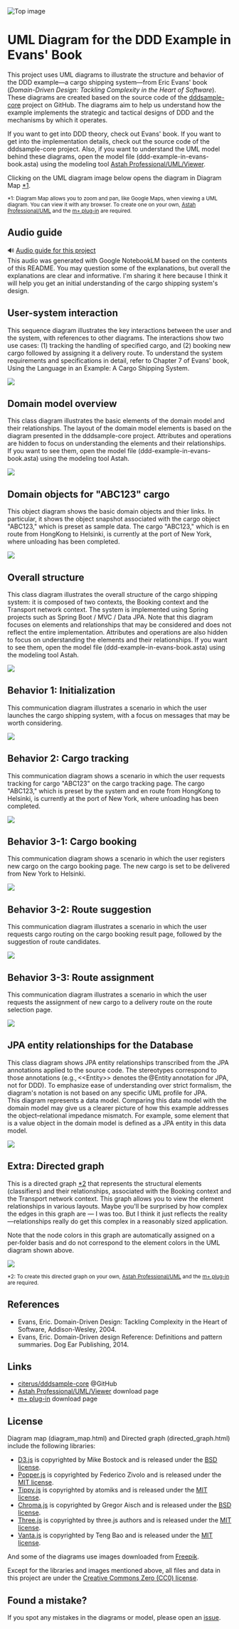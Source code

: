 <img src="./top_image.png" title="Top image" />

# UML Diagram for the DDD Example in Evans' Book

This project uses UML diagrams to illustrate the structure and behavior of the DDD example—a cargo shipping system—from Eric Evans' book (*Domain-Driven Design: Tackling Complexity in the Heart of Software*). These diagrams are created based on the source code of the [dddsample-core](https://github.com/citerus/dddsample-core) project on GitHub. The diagrams aim to help us understand how the example implements the strategic and tactical designs of DDD and the mechanisms by which it operates.  

If you want to get into DDD theory, check out Evans' book. If you want to get into the implementation details, check out the source code of the dddsample-core project. Also, if you want to understand the UML model behind these diagrams, open the model file (ddd-example-in-evans-book.asta) using the modeling tool [Astah Professional/UML/Viewer](https://astah.net/download).  

Clicking on the UML diagram image below opens the diagram in Diagram Map [*1](#footnote1).

<sub><a id="footnote1">*1</a>: Diagram Map allows you to zoom and pan, like Google Maps, when viewing a UML diagram. You can view it with any browser. To create one on your own, [Astah Professional/UML](https://astah.net/download) and the [m+ plug-in](https://sites.google.com/view/m-plus-plugin/download) are required.</sub>


## Audio guide
🔊 [Audio guide for this project](https://takaakit.github.io/uml-diagram-for-ddd-example-in-evans-book/audio/audio_guide.wav)  
This audio was generated with Google NotebookLM based on the contents of this README. You may question some of the explanations, but overall the explanations are clear and informative. I'm sharing it here because I think it will help you get an initial understanding of the cargo shipping system's design.


## User-system interaction
This sequence diagram illustrates the key interactions between the user and the system, with references to other diagrams. The interactions show two use cases: (1) tracking the handling of specified cargo, and (2) booking new cargo followed by assigning it a delivery route. To understand the system requirements and specifications in detail, refer to Chapter 7 of Evans' book, Using the Language in an Example: A Cargo Shipping System.

<a href="https://takaakit.github.io/uml-diagram-for-ddd-example-in-evans-book/uml_diagram/User-system interaction/diagram_map.html?highlight=0" title="User-system interaction"><img src="./uml_diagram/User-system interaction/diagram_map.svg" /></a>


## Domain model overview
This class diagram illustrates the basic elements of the domain model and their relationships. The layout of the domain model elements is based on the diagram presented in the dddsample-core project. Attributes and operations are hidden to focus on understanding the elements and their relationships. If you want to see them, open the model file (ddd-example-in-evans-book.asta) using the modeling tool Astah.

<a href="https://takaakit.github.io/uml-diagram-for-ddd-example-in-evans-book/uml_diagram/Domain model overview/diagram_map.html?highlight=0" title="Domain model overview"><img src="./uml_diagram/Domain model overview/diagram_map.svg" /></a>


## Domain objects for "ABC123" cargo
This object diagram shows the basic domain objects and thier links. In particular, it shows the object snapshot associated with the cargo object "ABC123," which is preset as sample data. The cargo "ABC123," which is en route from HongKong to Helsinki, is currently at the port of New York, where unloading has been completed.

<a href="https://takaakit.github.io/uml-diagram-for-ddd-example-in-evans-book/uml_diagram/Domain objects for ABC123 cargo/diagram_map.html?highlight=0" title="Domain objects for ABC123 cargo"><img src="./uml_diagram/Domain objects for ABC123 cargo/diagram_map.svg" /></a>


## Overall structure
This class diagram illustrates the overall structure of the cargo shipping system: it is composed of two contexts, the Booking context and the Transport network context. The system is implemented using Spring projects such as Spring Boot / MVC / Data JPA. Note that this diagram focuses on elements and relationships that may be considered and does not reflect the entire implementation. Attributes and operations are also hidden to focus on understanding the elements and their relationships. If you want to see them, open the model file (ddd-example-in-evans-book.asta) using the modeling tool Astah.

<a href="https://takaakit.github.io/uml-diagram-for-ddd-example-in-evans-book/uml_diagram/Overall structure/diagram_map.html?highlight=0" title="Overall structure"><img src="./uml_diagram/Overall structure/diagram_map.svg" /></a>


## Behavior 1: Initialization
This communication diagram illustrates a scenario in which the user launches the cargo shipping system, with a focus on messages that may be worth considering.

<a href="https://takaakit.github.io/uml-diagram-for-ddd-example-in-evans-book/uml_diagram/Behavior 1 Initialization/diagram_map.html?highlight=0" title="Behavior 1: Initialization"><img src="./uml_diagram/Behavior 1 Initialization/diagram_map.svg" /></a>


## Behavior 2: Cargo tracking
This communication diagram shows a scenario in which the user requests tracking for cargo "ABC123" on the cargo tracking page. The cargo "ABC123," which is preset by the system and en route from HongKong to Helsinki, is currently at the port of New York, where unloading has been completed.

<a href="https://takaakit.github.io/uml-diagram-for-ddd-example-in-evans-book/uml_diagram/Behavior 2 Cargo tracking/diagram_map.html?highlight=0" title="Behavior 2: Cargo tracking"><img src="./uml_diagram/Behavior 2 Cargo tracking/diagram_map.svg" /></a>


## Behavior 3-1: Cargo booking
This communication diagram shows a scenario in which the user registers new cargo on the cargo booking page. The new cargo is set to be delivered from New York to Helsinki.

<a href="https://takaakit.github.io/uml-diagram-for-ddd-example-in-evans-book/uml_diagram/Behavior 3-1 Cargo booking/diagram_map.html?highlight=0" title="Behavior 3-1: Cargo booking"><img src="./uml_diagram/Behavior 3-1 Cargo booking/diagram_map.svg" /></a>


## Behavior 3-2: Route suggestion
This communication diagram illustrates a scenario in which the user requests cargo routing on the cargo booking result page, followed by the suggestion of route candidates.

<a href="https://takaakit.github.io/uml-diagram-for-ddd-example-in-evans-book/uml_diagram/Behavior 3-2 Route suggestion/diagram_map.html?highlight=0" title="Behavior 3-2: Route suggestion"><img src="./uml_diagram/Behavior 3-2 Route suggestion/diagram_map.svg" /></a>


## Behavior 3-3: Route assignment
This communication diagram illustrates a scenario in which the user requests the assignment of new cargo to a delivery route on the route selection page.

<a href="https://takaakit.github.io/uml-diagram-for-ddd-example-in-evans-book/uml_diagram/Behavior 3-3 Route assignment/diagram_map.html?highlight=0" title="Behavior 3-3: Route assignment"><img src="./uml_diagram/Behavior 3-3 Route assignment/diagram_map.svg" /></a>


## JPA entity relationships for the Database
This class diagram shows JPA entity relationships transcribed from the JPA annotations applied to the source code. The stereotypes correspond to those annotations (e.g., \<\<Entity\>\> denotes the @Entity annotation for JPA, not for DDD). To emphasize ease of understanding over strict formalism, the diagram's notation is not based on any specific UML profile for JPA.  
This diagram represents a data model. Comparing this data model with the domain model may give us a clearer picture of how this example addresses the object–relational impedance mismatch. For example, some element that is a value object in the domain model is defined as a JPA entity in this data model.

<a href="https://takaakit.github.io/uml-diagram-for-ddd-example-in-evans-book/uml_diagram/JPA entity relationships for the Database/diagram_map.html?highlight=0" title="JPA entity relationships for the Database"><img src="./uml_diagram/JPA entity relationships for the Database/diagram_map.svg" /></a>


## Extra: Directed graph
This is a directed graph [*2](#footnote2) that represents the structural elements (classifiers) and their relationships, associated with the Booking context and the Transport network context. This graph allows you to view the element relationships in various layouts. Maybe you'll be surprised by how complex the edges in this graph are — I was too. But I think it just reflects the reality—relationships really do get this complex in a reasonably sized application.

Note that the node colors in this graph are automatically assigned on a per‑folder basis and do not correspond to the element colors in the UML diagram shown above.

<a href="https://takaakit.github.io/uml-diagram-for-ddd-example-in-evans-book/directed_graph/directed_graph.html" title="Directed graph of structural elements and their relationships"><img src="./directed_graph/directed_graph.jpg" /></a>

<sub><a id="footnote2">*2</a>: To create this directed graph on your own, [Astah Professional/UML](https://astah.net/download) and the [m+ plug-in](https://sites.google.com/view/m-plus-plugin/download) are required.</sub>


## References
* Evans, Eric. Domain-Driven Design: Tackling Complexity in the Heart of Software, Addison-Wesley, 2004.
* Evans, Eric. Domain-Driven design Reference: Definitions and pattern summaries. Dog Ear Publishing, 2014.


## Links
* [citerus/dddsample-core](https://github.com/citerus/dddsample-core) @GitHub
* [Astah Professional/UML/Viewer](https://astah.net/download) download page
* [m+ plug-in](https://sites.google.com/view/m-plus-plugin/download) download page


## License
Diagram map (diagram_map.html) and Directed graph (directed_graph.html) include the following libraries:
* [D3.js](https://d3js.org) is copyrighted by Mike Bostock and is released under the [BSD license](https://opensource.org/licenses/BSD-3-Clause).
* [Popper.js](https://popper.js.org) is copyrighted by Federico Zivolo and is released under the [MIT license](https://opensource.org/licenses/MIT).
* [Tippy.js](https://atomiks.github.io/tippyjs) is copyrighted by atomiks and is released under the [MIT license](https://opensource.org/licenses/MIT).
* [Chroma.js](https://gka.github.io/chroma.js) is copyrighted by Gregor Aisch and is released under the [BSD license](https://opensource.org/licenses/BSD-3-Clause).
* [Three.js](https://threejs.org) is copyrighted by three.js authors and is released under the [MIT license](https://opensource.org/licenses/MIT).
* [Vanta.js](https://www.vantajs.com) is copyrighted by Teng Bao and is released under the [MIT license](https://opensource.org/licenses/MIT).

And some of the diagrams use images downloaded from [Freepik](https://www.freepik.com/).

Except for the libraries and images mentioned above, all files and data in this project are under the [Creative Commons Zero (CC0) license](https://creativecommons.org/publicdomain/zero/1.0/).


## Found a mistake?
If you spot any mistakes in the diagrams or model, please open an [issue](https://github.com/takaakit/uml-diagram-for-ddd-example-in-evans-book/issues).
